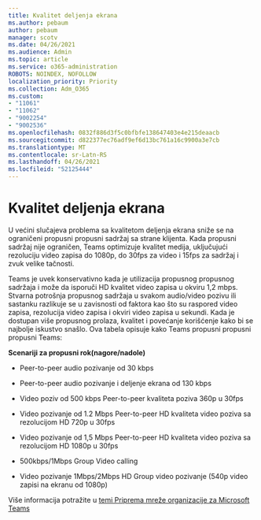 ```yaml
---
title: Kvalitet deljenja ekrana
ms.author: pebaum
author: pebaum
manager: scotv
ms.date: 04/26/2021
ms.audience: Admin
ms.topic: article
ms.service: o365-administration
ROBOTS: NOINDEX, NOFOLLOW
localization_priority: Priority
ms.collection: Adm_O365
ms.custom:
- "11061"
- "11062"
- "9002254"
- "9002536"
ms.openlocfilehash: 0832f886d3f5c0bfbfe138647403e4e215deaacb
ms.sourcegitcommit: d822377ec76adf9ef6d13bc761a16c9900a3e7cb
ms.translationtype: MT
ms.contentlocale: sr-Latn-RS
ms.lasthandoff: 04/26/2021
ms.locfileid: "52125444"
---
```

# <a name="screen-sharing-quality"></a>Kvalitet deljenja ekrana

U većini slučajeva problema sa kvalitetom deljenja ekrana sniže se na ograničeni propusni propusni sadržaj sa strane klijenta.  Kada propusni sadržaj nije ograničen, Teams optimizuje kvalitet medija, uključujući rezoluciju video zapisa do 1080p, do 30fps za video i 15fps za sadržaj i zvuk velike tačnosti.

Teams je uvek konservativno kada je utilizacija propusnog propusnog sadržaja i može da isporuči HD kvalitet video zapisa u okviru 1,2 mbps. Stvarna potrošnja propusnog sadržaja u svakom audio/video pozivu ili sastanku razlikuje se u zavisnosti od faktora kao što su raspored video zapisa, rezolucija video zapisa i okviri video zapisa u sekundi. Kada je dostupan više propusnog prolaza, kvalitet i povećanje korišćenje kako bi se najbolje iskustvo snašlo. Ova tabela opisuje kako Teams propusni propusni propusni Teams:

**Scenariji za propusni rok(nagore/nadole)**

- Peer-to-peer audio pozivanje od 30 kbps

- Peer-to-peer audio pozivanje i deljenje ekrana od 130 kbps

- Video poziv od 500 kbps Peer-to-peer kvaliteta poziva 360p u 30fps

- Video pozivanje od 1.2 Mbps Peer-to-peer HD kvaliteta video poziva sa rezolucijom HD 720p u 30fps

- Video pozivanje od 1,5 Mbps Peer-to-peer HD kvaliteta video poziva sa rezolucijom HD 1080p u 30fps

- 500kbps/1Mbps Group Video calling

- Video pozivanje 1Mbps/2Mbps HD Group video pozivanje (540p video zapisi na ekranu od 1080p)

Više informacija potražite u [temi Priprema mreže organizacije za Microsoft Teams](https://docs.microsoft.com/microsoftteams/prepare-network#bandwidth-requirements)